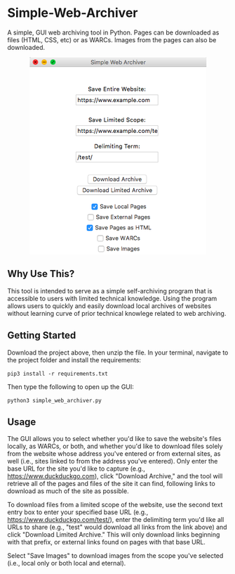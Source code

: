 # Simple-Web-Archiver
A simple, GUI web archiving tool in Python. Pages can be downloaded as files (HTML, CSS, etc) or as WARCs. Images from the pages can also be downloaded.
<p align="center">
  <img src="https://raw.githubusercontent.com/ian-nai/Simple-Web-Archiver/refs/heads/master/gui_example.png" alt="Screenshot of the tool's GUI."/>
</p>

## Why Use This?
This tool is intended to serve as a simple self-archiving program that is accessible to users with limited technical knowledge. Using the program allows users to quickly and easily download local archives of websites without learning curve of prior technical knowlege related to web archiving. 

## Getting Started

Download the project above, then unzip the file. In your terminal, navigate to the project folder and install the requirements:

```
pip3 install -r requirements.txt
```

Then type the following to open up the GUI:

```
python3 simple_web_archiver.py
```

## Usage

The GUI allows you to select whether you'd like to save the website's files locally, as WARCs, or both, and whether you'd like to download files solely from the website whose address you've entered or from external sites, as well (i.e., sites linked to from the address you've entered). Only enter the base URL for the site you'd like to capture (e.g., https://www.duckduckgo.com), click "Download Archive," and the tool will retrieve all of the pages and files of the site it can find, following links to download as much of the site as possible. 

To download files from a limited scope of the website, use the second text entry box to enter your specified base URL (e.g., https://www.duckduckgo.com/test/), enter the delimiting term you'd like all URLs to share (e.g., "test" would download all links from the link above) and click "Download Limited Archive." This will only download links beginning with that prefix, or external links found on pages with that base URL.

Select "Save Images" to download images from the scope you've selected (i.e., local only or both local and eternal).

